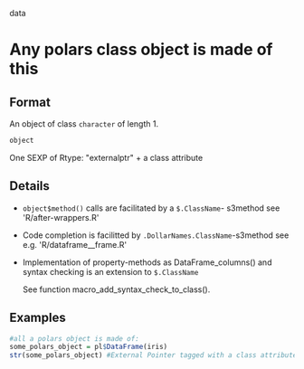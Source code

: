 data

# Any polars class object is made of this

## Format

An object of class `character` of length 1.

```r
object
```

One SEXP of Rtype: "externalptr" + a class attribute

## Details

 * `object$method()` calls are facilitated by a `$.ClassName`- s3method see 'R/after-wrappers.R'
 * Code completion is facilitted by `.DollarNames.ClassName`-s3method see e.g. 'R/dataframe__frame.R'
 * Implementation of property-methods as DataFrame_columns() and syntax checking is an extension to `$.ClassName`
   
   See function macro_add_syntax_check_to_class().

## Examples

```r
#all a polars object is made of:
some_polars_object = pl$DataFrame(iris)
str(some_polars_object) #External Pointer tagged with a class attribute.
```